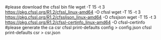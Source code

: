 #please download the cfssl bin file 
wget -T 15 -t 3 https://pkg.cfssl.org/R1.2/cfssl_linux-amd64 -O cfssl
wget -T 15 -t 3 https://pkg.cfssl.org/R1.2/cfssljson_linux-amd64 -O cfssjson
wget -T 15 -t 3 https://pkg.cfssl.org/R1.2/cfssl-certinfo_linux-amd64 -O cfssl-certinfo
#please generate the ca  csr
cfssl print-defaults config > config.json
cfssl print-defaults csr > csr.json
